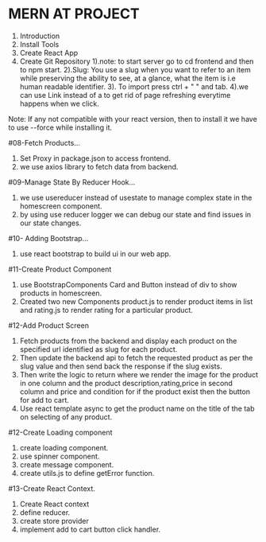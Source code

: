 # MERN AT PROJECT


1. Introduction
2. Install Tools
3. Create React App
4. Create Git Repository
   1).note: to start server go to cd frontend and then to npm start.
   2).Slug: You use a slug when you want to refer to an item while preserving the ability to see, at a glance, what the item is i.e human readable identifier.
   3). To import press ctrl + " " and tab.
   4).we can use Link instead of a to get rid of page refreshing everytime happens when we click.

Note: If any not compatible with your react version, then to install it we have to use --force
while installing it.

#08-Fetch Products...

1. Set Proxy in package.json to access frontend.
2. we use axios library to fetch data from backend.

#09-Manage State By Reducer Hook...

1. we use usereducer instead of usestate to manage complex state in the homescreen component.
2. by using use reducer logger we can debug our state and find issues in our state changes.

#10- Adding Bootstrap...

1. use react bootstrap to build ui in our web app.

#11-Create Product Component

1. use BootstrapComponents Card and Button instead of div to show products in homescreen.
2. Created two new Components product.js to render product items in list and rating.js
   to render rating for a particular product.

#12-Add Product Screen

1. Fetch products from the backend and display each product on the specified url identified
   as slug for each product.
2. Then update the backend api to fetch the requested product as per the slug
   value and then send back the response if the slug exists.
3. Then write the logic to return where we render the image for the product in one column
   and the product description,rating,price in second column and price and condition
   for if the product exist then the button for add to cart.
4. Use react template async to get the product name on the title of the tab on selecting of
   any product.

#12-Create Loading component

1. create loading component.
2. use spinner component.
3. create message component.
4. create utils.js to define getError function.

#13-Create React Context.

1. Create React context
2. define reducer.
3. create store provider
4. implement add to cart button click handler.
